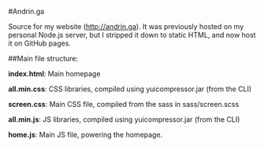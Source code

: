#Andrin.ga

Source for my website (http://andrin.ga). It was previously hosted on my personal Node.js server, but I stripped it down to static HTML, and now host it on GitHub pages.

##Main file structure: 

**index.html**: Main homepage

**all.min.css**: CSS libraries, compiled using yuicompressor.jar (from the CLI)

**screen.css**: Main CSS file, compiled from the sass in sass/screen.scss

**all.min.js**: JS libraries, compiled using yuicompressor.jar (from the CLI)

**home.js**: Main JS file, powering the homepage.


